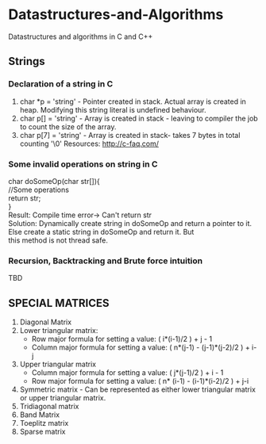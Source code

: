 # Datastructures-and-Algorithms
Datastructures and algorithms in C and C++

## Strings
### Declaration of a string in C
  1. char *p = 'string' - Pointer created in stack. Actual array is created in heap. Modifying this string literal is undefined behaviour.
  2. char p[] = 'string' - Array is created in stack - leaving to compiler the job to count the size of the array.
  3. char p[7] = 'string' - Array is created in stack- takes 7 bytes in total counting '\0'
  Resources: http://c-faq.com/
### Some invalid operations on string in C
  char doSomeOp(char str[]){   
  //Some operations  
  return str;  
  }  
  Result: Compile time error-> Can't return str  
  Solution: Dynamically create string in doSomeOp and return a pointer to it. Else create a static string in doSomeOp and return it. But   
  this method is not thread safe.

### Recursion, Backtracking and Brute force intuition
TBD

## SPECIAL MATRICES
1. Diagonal Matrix
2. Lower triangular matrix:
    * Row major formula for setting a value: ( i*(i-1)/2 ) + j - 1
    * Column major formula for setting a value: ( n*(j-1) - (j-1)*(j-2)/2 ) + i- j
3. Upper triangular matrix
    * Column major formula for setting a value: ( j*(j-1)/2 ) + i - 1
    * Row major formula for setting a value: ( n* (i-1) - (i-1)*(i-2)/2 ) + j-i   
4. Symmetric matrix - Can be represented as either lower triangular matrix or upper triangular matrix.
5. Tridiagonal matrix
6. Band Matrix
7. Toeplitz matrix
8. Sparse matrix
